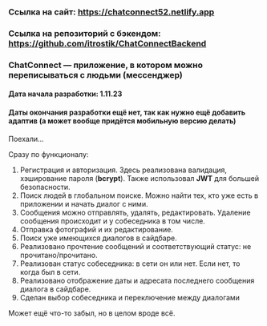 ### Ссылка на сайт: https://chatconnect52.netlify.app

### Ссылка на репозиторий с бэкендом: https://github.com/itrostik/ChatConnectBackend

### ChatConnect — приложение, в котором можно переписываться с людьми (мессенджер)

#### Дата начала разработки: 1.11.23

#### Даты окончания разработки ещё нет, так как нужно ещё добавить адаптив (а может вообще придётся мобильную версию делать)

Поехали...

Сразу по функционалу:
1. Регистрация и авторизация. Здесь реализована валидация, хэширование пароля (**bcrypt**). Также использовал **JWT**  для большей безопасности.
2. Поиск людей в глобальном поиске. Можно найти тех, кто уже есть в приложении и начать диалог с ними.
3. Сообщения можно отправлять, удалять, редактировать. Удаление сообщения происходит и у собеседника в том числе.
4. Отправка фотографий и их редактирование.
5. Поиск уже имеющихся диалогов в сайдбаре.
6. Реализовано прочтение сообщений и соответствующий статус: не прочитано/прочитано.
7. Реализован статус собеседника: в сети он или нет. Если нет, то когда был в сети.
8. Реализовано отображение даты и адресата последнего сообщения диалога в сайдбаре.
9. Сделан выбор собеседника и переключение между диалогами

Может ещё что-то забыл, но в целом вроде всё.